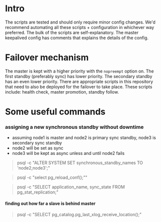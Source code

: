 # Intro

The scripts are tested and should only require minor config changes. We'd recommend automating all these scripts + configuration in whichever way preferred. The bulk of the scripts are self-explanatory. The master keepalived config has comments that explains the details of the config.

# Failover mechanism

The master is kept with a higher priority with the `nopreempt` option on. The first standby (preferably sync) has lower priority. The secondary standby has an even lower priority. There are appropriate scripts in this repository that need to also be deployed for the failover to take place. These scripts include: health check, master promotion, standby follow.

# Some useful commands

### assigning a new synchronous standby without downtime

* assuming node1 is master and node2 is primary sync standby, node3 is secondary sync standby
* node2 will be set as sync
* node3 will be kept as async unless and until node2 fails

> psql -c \"ALTER SYSTEM SET synchronous_standby_names TO 'node2,node3';\"

> psql -c \"select pg_reload_conf();\""

> psql -c \"SELECT application_name, sync_state FROM pg_stat_replication;\"

#### finding out how far a slave is behind master

> psql -c \"SELECT pg_catalog.pg_last_xlog_receive_location();"

###
